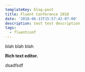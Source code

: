 ```yaml
---
templateKey: blog-post
title: Fluent Conference 2018
date: '2018-06-13T15:57:42-07:00'
description: test test description
tags:
  - fluentconf
---
```

blah blah blah

**Rich text editor.**

dsadfsdf
